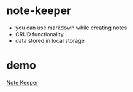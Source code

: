 # note-keeper
- you can use markdown while creating notes
- CRUD functionality
- data stored in local storage

# demo
[Note Keeper](https://rm-note-keeper.netlify.app)

